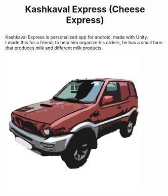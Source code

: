 # <p align="center">Kashkaval Express (Cheese Express)</p>
<p>Kashkaval Express is personalized app for android, made with Unity.
<br> I made this for a friend, to help him organize his orders, he has a small farm that produces milk and different milk products.</p>

<img alt="logo" src="./Screenshots/1.png"/>


